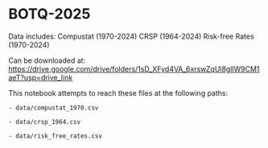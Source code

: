 # BOTQ-2025

Data includes:
Compustat (1970-2024)
CRSP (1964-2024)
Risk-free Rates (1970-2024)

Can be downloaded at:
https://drive.google.com/drive/folders/1sD_XFyd4VA_6xrswZqUl8gllW9CM1aeT?usp=drive_link

This notebook attempts to reach these files at the following paths:

    - data/compustat_1970.csv

    - data/crsp_1964.csv
    
    - data/risk_free_rates.csv